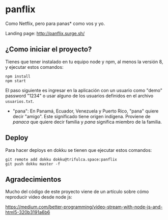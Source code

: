 # panflix

Como Netflix, pero para panas\* como vos y yo.

Landing page: http://panflix.surge.sh/

## ¿Como iniciar el proyecto?

Tienes que tener instalado en tu equipo node y npm, al menos la versión 8, y ejecutar
estos comandos:

```
npm install
npm start
```

El paso siguiente es ingresar en la aplicación con un usuario como
"demo" password "1234" o usar alguno de los usuarios definidos en el archivo
`usuarios.txt`.

- "pana": En Panamá, Ecuador, Venezuela y Puerto Rico, "pana" quiere decir "amigo". Este significado tiene origen indígena. Proviene de _panaca_ que quiere decir familia y _pana_ significa miembro de la familia.

## Deploy

Para hacer deploys en dokku se tienen que ejecutar estos comandos:

```
git remote add dokku dokku@trifulca.space:panflix
git push dokku master -f
```

## Agradecimientos

Mucho del código de este proyecto viene de un artículo
sobre cómo reproducir video desde node js:

https://medium.com/better-programming/video-stream-with-node-js-and-html5-320b3191a6b6

